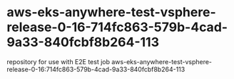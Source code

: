 # aws-eks-anywhere-test-vsphere-release-0-16-714fc863-579b-4cad-9a33-840fcbf8b264-113
repository for use with E2E test job aws-eks-anywhere-test-vsphere-release-0-16:714fc863-579b-4cad-9a33-840fcbf8b264-113
